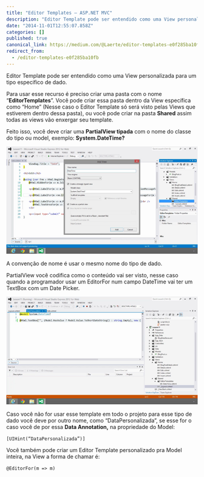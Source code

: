```yaml
---
title: "Editor Templates — ASP.NET MVC"
description: "Editor Template pode ser entendido como uma View personalizada para um tipo especifico de dado."
date: "2014-11-01T12:55:07.858Z"
categories: []
published: true
canonical_link: https://medium.com/@Laerte/editor-templates-e0f285ba10fb
redirect_from:
  - /editor-templates-e0f285ba10fb
---
```


Editor Template pode ser entendido como uma View personalizada para um tipo especifico de dado.

Para usar esse recurso é preciso criar uma pasta com o nome “**EditorTemplates**”. Você pode criar essa pasta dentro da View específica como “Home” (Nesse caso o Editor Template só será visto pelas Views que estiverem dentro dessa pasta), ou você pode criar na pasta **Shared** assim todas as views vão enxergar seu template.

Feito isso, você deve criar uma **PartialView tipada** com o nome do classe do tipo ou model, exemplo: **System.DateTime?**

![](./asset-1.png)

A convenção de nome é usar o mesmo nome do tipo de dado.

PartialView você codifica como o conteúdo vai ser visto, nesse caso quando a programador usar um EditorFor num campo DateTime vai ter um TextBox com um Date Picker.

![](./asset-2.png)

Caso você não for usar esse template em todo o projeto para esse tipo de dado você deve por outro nome, como “DataPersonalizada”, se esse for o caso você de por essa **Data Annotation,** na propriedade do Model:

```
[UIHint(“DataPersonalizada”)]
```

Você também pode criar um Editor Template personalizado pra Model inteira, na View a forma de chamar é:

```
@EditorFor(m => m)
```

